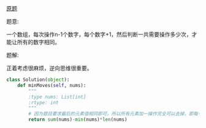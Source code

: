 [原题](https://leetcode.com/problems/minimum-moves-to-equal-array-elements)

题意:

一个数组，每次操作n-1个数字，每个数字+1，然后判断一共需要操作多少次，才能让所有的数字相同。


题解:

正着考虑很麻烦，逆向思维很重要。

```Python
class Solution(object):
    def minMoves(self, nums):
        """
        :type nums: List[int]
        :rtype: int
        """
        # 因为题目要求最后的元素值相同即可，所以所有元素加一操作完全可以去掉，即每一次的“移动”操作等价于把最大元素减一
        return sum(nums)-min(nums)*len(nums)
        
```


